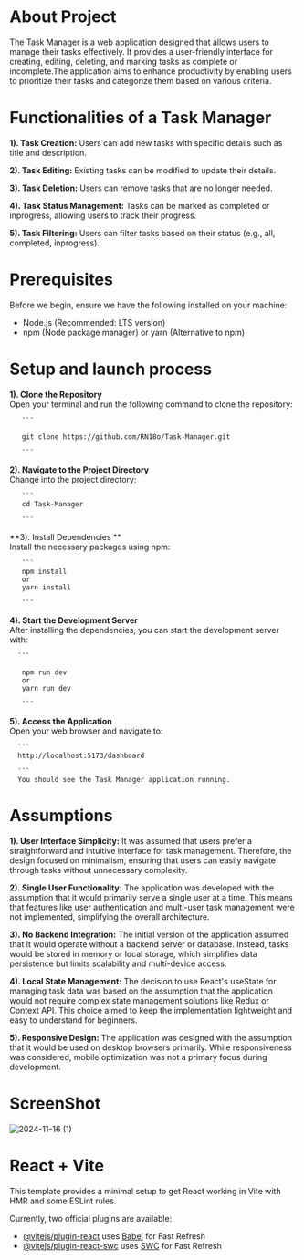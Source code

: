 # About Project
The Task Manager is a web application designed that allows users to manage their tasks effectively. It provides a user-friendly interface for creating, editing, deleting, and marking tasks as complete or incomplete.The application aims to enhance productivity by enabling users to prioritize their tasks and categorize them based on various criteria.

# Functionalities of a Task Manager
**1). Task Creation:** Users can add new tasks with specific details such as title and description.<br/>

**2). Task Editing:** Existing tasks can be modified to update their details.<br/>

**3). Task Deletion:** Users can remove tasks that are no longer needed.<br/>

**4). Task Status Management:** Tasks can be marked as completed or inprogress, allowing users to track their progress.<br/>

**5). Task Filtering:** Users can filter tasks based on their status (e.g., all, completed, inprogress).

# Prerequisites
Before we begin, ensure we have the following installed on your machine:<br/>
* Node.js (Recommended: LTS version)<br/>
* npm (Node package manager) or yarn (Alternative to npm)

# Setup and launch process
**1). Clone the Repository**<br/>
       Open your terminal and run the following command to clone the repository:<br/>
      
       ```
       
       git clone https://github.com/RN18o/Task-Manager.git
       
       ``` 

       
**2). Navigate to the Project Directory**<br/>
       Change into the project directory:</br>
       
       ```
       cd Task-Manager
       
       ```

       
**3). Install Dependencies **<br/>
       Install the necessary packages using npm:<br/>
       
       ```
       npm install
       or
       yarn install
       
       ```

       
**4). Start the Development Server**<br/>
       After installing the dependencies, you can start the development server with:<br/>
      
      ```
      
       npm run dev
       or 
       yarn run dev
      
       ```

       
**5). Access the Application**<br/>
      Open your web browser and navigate to:<br/>
     
      ```
      http://localhost:5173/dashboard
      
      ```
      You should see the Task Manager application running.

# Assumptions

**1). User Interface Simplicity:** It was assumed that users prefer a straightforward and intuitive interface for task management. Therefore, the design focused on minimalism, ensuring that users can easily navigate through tasks without unnecessary complexity.<br/>

**2). Single User Functionality:** The application was developed with the assumption that it would primarily serve a single user at a time. This means that features like user authentication and multi-user task management were not implemented, simplifying the overall architecture.<br/>

**3). No Backend Integration:** The initial version of the application assumed that it would operate without a backend server or database. Instead, tasks would be stored in memory or local storage, which simplifies data persistence but limits scalability and multi-device access.<br/>

**4). Local State Management:** The decision to use React's useState for managing task data was based on the assumption that the application would not require complex state management solutions like Redux or Context API. This choice aimed to keep the implementation lightweight and easy to understand for beginners.<br/>

**5). Responsive Design:** The application was designed with the assumption that it would be used on desktop browsers primarily. While responsiveness was considered, mobile optimization was not a primary focus during development. 

# ScreenShot 
![2024-11-16 (1)](https://github.com/user-attachments/assets/e6a6597f-45f8-4f24-9b03-f163ba223d90)








# React + Vite

This template provides a minimal setup to get React working in Vite with HMR and some ESLint rules.

Currently, two official plugins are available:

- [@vitejs/plugin-react](https://github.com/vitejs/vite-plugin-react/blob/main/packages/plugin-react/README.md) uses [Babel](https://babeljs.io/) for Fast Refresh
- [@vitejs/plugin-react-swc](https://github.com/vitejs/vite-plugin-react-swc) uses [SWC](https://swc.rs/) for Fast Refresh
